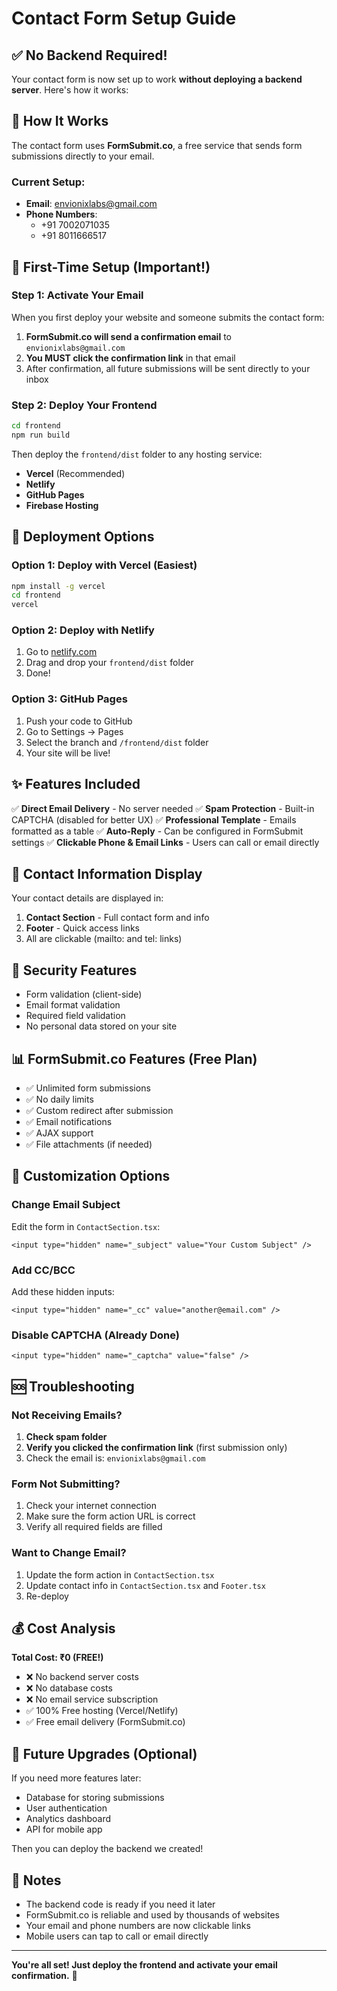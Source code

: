# Contact Form Setup Guide

## ✅ No Backend Required!

Your contact form is now set up to work **without deploying a backend server**. Here's how it works:

## 🔧 How It Works

The contact form uses **FormSubmit.co**, a free service that sends form submissions directly to your email.

### Current Setup:
- **Email**: envionixlabs@gmail.com
- **Phone Numbers**: 
  - +91 7002071035
  - +91 8011666517

## 📧 First-Time Setup (Important!)

### Step 1: Activate Your Email
When you first deploy your website and someone submits the contact form:

1. **FormSubmit.co will send a confirmation email** to `envionixlabs@gmail.com`
2. **You MUST click the confirmation link** in that email
3. After confirmation, all future submissions will be sent directly to your inbox

### Step 2: Deploy Your Frontend
```bash
cd frontend
npm run build
```

Then deploy the `frontend/dist` folder to any hosting service:
- **Vercel** (Recommended)
- **Netlify**
- **GitHub Pages**
- **Firebase Hosting**

## 🚀 Deployment Options

### Option 1: Deploy with Vercel (Easiest)
```bash
npm install -g vercel
cd frontend
vercel
```

### Option 2: Deploy with Netlify
1. Go to [netlify.com](https://www.netlify.com/)
2. Drag and drop your `frontend/dist` folder
3. Done!

### Option 3: GitHub Pages
1. Push your code to GitHub
2. Go to Settings → Pages
3. Select the branch and `/frontend/dist` folder
4. Your site will be live!

## ✨ Features Included

✅ **Direct Email Delivery** - No server needed
✅ **Spam Protection** - Built-in CAPTCHA (disabled for better UX)
✅ **Professional Template** - Emails formatted as a table
✅ **Auto-Reply** - Can be configured in FormSubmit settings
✅ **Clickable Phone & Email Links** - Users can call or email directly

## 📱 Contact Information Display

Your contact details are displayed in:
1. **Contact Section** - Full contact form and info
2. **Footer** - Quick access links
3. All are clickable (mailto: and tel: links)

## 🔐 Security Features

- Form validation (client-side)
- Email format validation
- Required field validation
- No personal data stored on your site

## 📊 FormSubmit.co Features (Free Plan)

- ✅ Unlimited form submissions
- ✅ No daily limits
- ✅ Custom redirect after submission
- ✅ Email notifications
- ✅ AJAX support
- ✅ File attachments (if needed)

## 🎨 Customization Options

### Change Email Subject
Edit the form in `ContactSection.tsx`:
```tsx
<input type="hidden" name="_subject" value="Your Custom Subject" />
```

### Add CC/BCC
Add these hidden inputs:
```tsx
<input type="hidden" name="_cc" value="another@email.com" />
```

### Disable CAPTCHA (Already Done)
```tsx
<input type="hidden" name="_captcha" value="false" />
```

## 🆘 Troubleshooting

### Not Receiving Emails?
1. **Check spam folder**
2. **Verify you clicked the confirmation link** (first submission only)
3. Check the email is: `envionixlabs@gmail.com`

### Form Not Submitting?
1. Check your internet connection
2. Make sure the form action URL is correct
3. Verify all required fields are filled

### Want to Change Email?
1. Update the form action in `ContactSection.tsx`
2. Update contact info in `ContactSection.tsx` and `Footer.tsx`
3. Re-deploy

## 💰 Cost Analysis

**Total Cost: ₹0 (FREE!)**

- ❌ No backend server costs
- ❌ No database costs
- ❌ No email service subscription
- ✅ 100% Free hosting (Vercel/Netlify)
- ✅ Free email delivery (FormSubmit.co)

## 🔄 Future Upgrades (Optional)

If you need more features later:
- Database for storing submissions
- User authentication
- Analytics dashboard
- API for mobile app

Then you can deploy the backend we created!

## 📝 Notes

- The backend code is ready if you need it later
- FormSubmit.co is reliable and used by thousands of websites
- Your email and phone numbers are now clickable links
- Mobile users can tap to call or email directly

---

**You're all set! Just deploy the frontend and activate your email confirmation.** 🎉